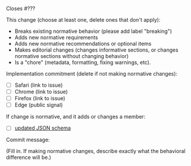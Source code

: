 Closes #???

This change (choose at least one, delete ones that don't apply):

* Breaks existing normative behavior (please add label "breaking")
* Adds new normative requirements
* Adds new normative recommendations or optional items
* Makes editorial changes (changes informative sections, or changes normative sections without changing behavior)
* Is a "chore" (metadata, formatting, fixing warnings, etc).

Implementation commitment (delete if not making normative changes):

* [ ] Safari (link to issue)
* [ ] Chrome (link to issue)
* [ ] Firefox (link to issue)
* [ ] Edge (public signal)

If change is normative, and it adds or changes a member:

* [ ] [updated JSON schema](https://github.com/SchemaStore/schemastore/blob/master/src/schemas/json/web-manifest.json)

Commit message:

(Fill in. If making normative changes, describe exactly what the behavioral
difference will be.)
